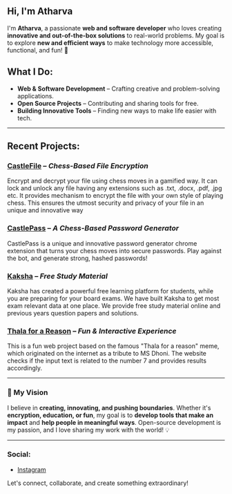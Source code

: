 ## Hi, I'm Atharva

I'm **Atharva**, a passionate **web and software developer** who loves creating **innovative and out-of-the-box solutions** to real-world problems. My goal is to explore **new and efficient ways** to make technology more accessible, functional, and fun! 🚀

## What I Do:
- **Web & Software Development** – Crafting creative and problem-solving applications.
- **Open Source Projects** – Contributing and sharing tools for free.
- **Building Innovative Tools** – Finding new ways to make life easier with tech.

---

## Recent Projects:

### **[CastleFile](https://castlefile.xyz/)** – *Chess-Based File Encryption*
Encrypt and decrypt your file using chess moves in a gamified way. It can lock and unlock any file having any extensions such as .txt, .docx, .pdf, .jpg etc. It provides mechanism to encrypt the file with your own style of playing chess. This ensures the utmost security and privacy of your file in an unique and innovative way

### **[CastlePass](https://github.com/AtharvaU8/CastlePass)** – *A Chess-Based Password Generator*
CastlePass is a unique and innovative password generator chrome extension that turns your chess moves into secure passwords. Play against the bot, and generate strong, hashed passwords!

###  **[Kaksha](https://kakshaa.netlify.app/)** – *Free Study Material*
Kaksha has created a powerful free learning platform for students, while you are preparing for your board exams. We have built Kaksha to get most exam relevant data at one place. We provide free study material online and previous years question papers and solutions.
 
### **[Thala for a Reason](https://thalaverse.netlify.app/)** – *Fun & Interactive Experience*
This is a fun web project based on the famous "Thala for a reason" meme, which originated on the internet as a tribute to MS Dhoni. The website checks if the input text is related to the number 7 and provides results accordingly.

---

### 🌟 My Vision
I believe in **creating, innovating, and pushing boundaries**. Whether it's **encryption, education, or fun**, my goal is to **develop tools that make an impact** and **help people in meaningful ways**. Open-source development is my passion, and I love sharing my work with the world! 💡

---

### Social:
-  [Instagram](https://www.instagram.com/atharvaugale8/)

Let's connect, collaborate, and create something extraordinary!
